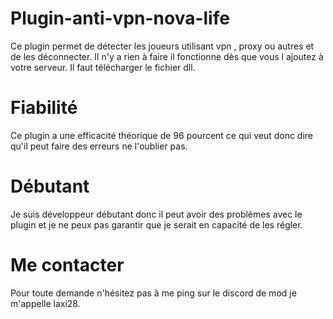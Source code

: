 # Plugin-anti-vpn-nova-life

Ce plugin permet de détecter les joueurs utilisant vpn , proxy ou autres et de les déconnecter. 
Il n'y a rien à faire il fonctionne dès que vous l ajoutez à votre serveur. Il faut télécharger le fichier dll.

# Fiabilité 

Ce plugin a une efficacité théorique de 96 pourcent ce qui veut donc dire qu'il peut faire des erreurs ne l'oublier pas.

# Débutant

Je suis développeur débutant donc il peut avoir des problèmes avec le plugin et je ne peux pas garantir que je serait en capacité de les régler.

# Me contacter 

Pour toute demande n'hésitez pas à me ping sur le discord de mod je m'appelle laxi28.

